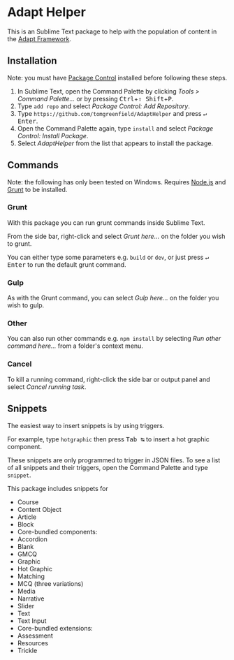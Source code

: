# Adapt Helper

This is an Sublime Text package to help with the population of content in the [Adapt Framework](https://github.com/adaptlearning/adapt_framework).

## Installation

Note: you must have [Package Control](https://sublime.wbond.net/installation) installed before following these steps.

1. In Sublime Text, open the Command Palette by clicking *Tools > Command Palette…* or by pressing <kbd>Ctrl</kbd>+<kbd>⇧ Shift</kbd>+<kbd>P</kbd>.
2. Type `add repo` and select *Package Control: Add Repository*.
3. Type `https://github.com/tomgreenfield/AdaptHelper` and press <kbd>↵ Enter</kbd>.
4. Open the Command Palette again, type `install` and select *Package Control: Install Package*.
5. Select *AdaptHelper* from the list that appears to install the package.

## Commands

Note: the following has only been tested on Windows. Requires [Node.js](http://nodejs.org) and [Grunt](http://gruntjs.com/getting-started) to be installed.

### Grunt

With this package you can run grunt commands inside Sublime Text. 

From the side bar, right-click and select *Grunt here…* on the folder you wish to grunt.

You can either type some parameters e.g. `build` or `dev`, or just press <kbd>↵ Enter</kbd> to run the default grunt command.

### Gulp

As with the Grunt command, you can select *Gulp here…* on the folder you wish to gulp.

### Other

You can also run other commands e.g. `npm install` by selecting *Run other command here…* from a folder's context menu.

### Cancel

To kill a running command, right-click the side bar or output panel and select *Cancel running task*.

## Snippets

The easiest way to insert snippets is by using triggers.

For example, type `hotgraphic` then press <kbd>Tab ↹</kbd> to insert a hot graphic component.

These snippets are only programmed to trigger in JSON files. To see a list of all snippets and their triggers, open the Command Palette and type `snippet`.

This package includes snippets for

* Course
* Content Object
* Article
* Block
* Core-bundled components:
 * Accordion
 * Blank
 * GMCQ
 * Graphic
 * Hot Graphic
 * Matching
 * MCQ (three variations)
 * Media
 * Narrative
 * Slider
 * Text
 * Text Input
* Core-bundled extensions:
 * Assessment
 * Resources
 * Trickle